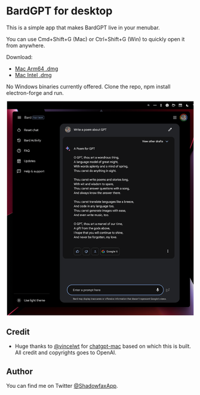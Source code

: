 # BardGPT for desktop

This is a simple app that makes BardGPT live in your menubar.

You can use Cmd+Shift+G (Mac) or Ctrl+Shift+G (Win) to quickly open it from anywhere.

Download:

- [Mac Arm64 .dmg](https://github.com/vincelwt/chatgpt-mac/releases/download/v0.0.5/ChatGPT-0.0.5-arm64.dmg)
- [Mac Intel .dmg](https://github.com/vincelwt/chatgpt-mac/releases/download/v0.0.5/ChatGPT-0.0.5-x64.dmg)

No Windows binaries currently offered. Clone the repo, npm install electron-forge and run.

<p align="center">
  <img src="./images/screenshot.png" width="500">
</p>

## Credit
- Huge thanks to [@vincelwt](https://github.com/vincelwt) for [chatgpt-mac](https://github.com/vincelwt/chatgpt-mac) based on which this is built.
All credit and copyrights goes to OpenAI.

## Author

You can find me on Twitter [@ShadowfaxApp](https://twitter.com/ShadowfaxApp).
